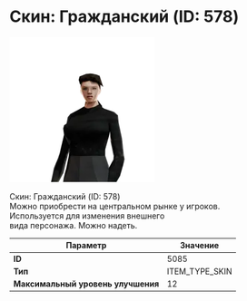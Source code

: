 # Скин: Гражданский (ID: 578)

![Item Image](../img/5085.webp?raw=true)

Скин: Гражданский (ID: 578)<br>Можно приобрести на центральном рынке у игроков.<br>Используется для изменения внешнего<br>вида персонажа. Можно надеть.


| Параметр | Значение |
|----------|----------|
| **ID** | 5085 |
| **Тип** | ITEM_TYPE_SKIN |
| **Максимальный уровень улучшения** | 12 |

